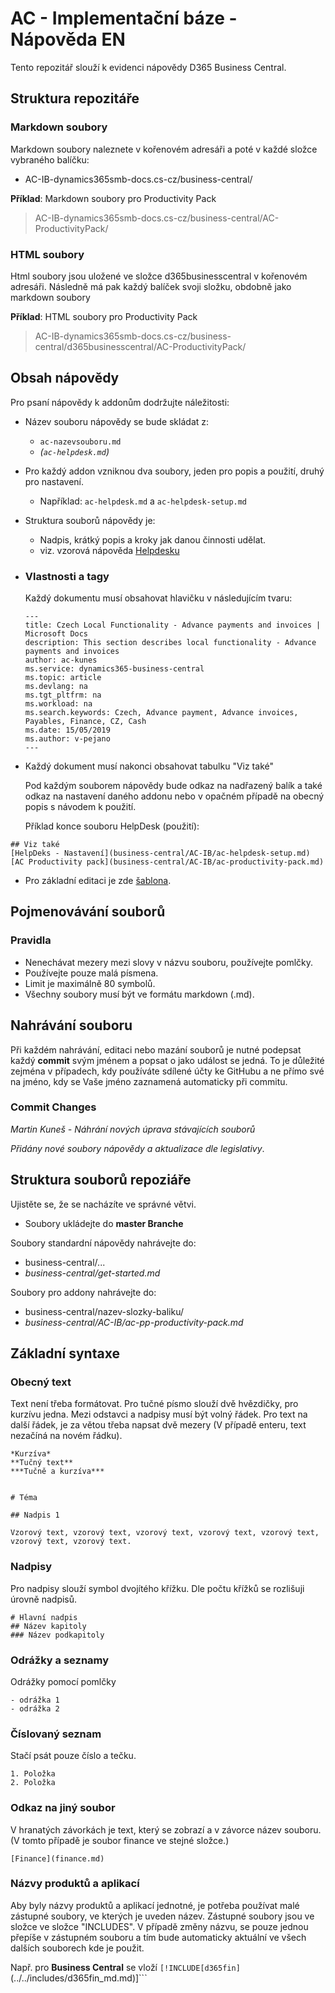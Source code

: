 # AC - Implementační báze - **Nápověda EN**

Tento repozitář slouží k evidenci nápovědy D365 Business Central.

## Struktura repozitáře
### Markdown soubory

Markdown soubory naleznete v kořenovém adresáři a poté v každé složce vybraného balíčku:
 - AC-IB-dynamics365smb-docs.cs-cz/business-central/
 
**Příklad**: Markdown soubory pro Productivity Pack
> AC-IB-dynamics365smb-docs.cs-cz/business-central/AC-ProductivityPack/

### HTML soubory
Html soubory jsou uložené ve složce d365businesscentral v kořenovém adresáři. Následně má pak každý balíček svoji složku, obdobně jako markdown soubory

**Příklad**: HTML soubory pro Productivity Pack
> AC-IB-dynamics365smb-docs.cs-cz/business-central/d365businesscentral/AC-ProductivityPack/

 

## Obsah nápovědy

Pro psaní nápovědy k addonům dodržujte náležitosti:

 - Název souboru nápovědy se bude skládat z:
   - ```ac-nazevsouboru.md```
   - *(```ac-helpdesk.md```)*
 - Pro každý addon vzniknou dva soubory, jeden pro popis a použití, druhý pro nastavení.
   - Například: ```ac-helpdesk.md``` a ```ac-helpdesk-setup.md```
 - Struktura souborů nápovědy je:
   - Nadpis, krátký popis a kroky jak danou činnosti udělat.
   - viz. vzorová nápověda [Helpdesku](business-central/AC-ProductivityPack/ac-helpdesk.md)
 - ### Vlastnosti a tagy
    Každý dokumentu musí obsahovat hlavičku v následujícím tvaru:

    ```
    ---
    title: Czech Local Functionality - Advance payments and invoices | Microsoft Docs
    description: This section describes local functionality - Advance payments and invoices
    author: ac-kunes
    ms.service: dynamics365-business-central
    ms.topic: article
    ms.devlang: na
    ms.tgt_pltfrm: na
    ms.workload: na
    ms.search.keywords: Czech, Advance payment, Advance invoices, Payables, Finance, CZ, Cash
    ms.date: 15/05/2019
    ms.author: v-pejano
    ---
    ```
- Každý dokument musí nakonci obsahovat tabulku "Viz také"

    Pod každým souborem nápovědy bude odkaz na nadřazený balík a také odkaz na nastavení daného addonu nebo v opačném případě na obecný popis s návodem k použití.


    Příklad konce souboru HelpDesk (použití):


```
## Viz také
[HelpDeks - Nastavení](business-central/AC-IB/ac-helpdesk-setup.md)  
[AC Productivity pack](business-central/AC-IB/ac-productivity-pack.md)
```

- Pro základní editaci je zde [šablona](template.md).



## Pojmenovávání souborů

### Pravidla
- Nenechávat mezery mezi slovy v názvu souboru, používejte pomlčky.
- Používejte pouze malá písmena.
- Limit je maximálně 80 symbolů.
- Všechny soubory musí být ve formátu markdown (.md).



## Nahrávání souboru
Při každém nahrávání, editaci nebo mazání souborů je nutné podepsat každý **commit** svým jménem a popsat o jako událost se jedná. To je důležité zejména v případech, kdy používáte sdílené účty ke GitHubu a ne přímo své na jméno, kdy se Vaše jméno zaznamená automaticky při commitu.

  ### Commit Changes

  *Martin Kuneš - Náhrání nových úprava stávajících souborů*

  *Přidány nové soubory nápovědy a aktualizace dle legislativy*.

## Struktura souborů repoziáře

Ujistěte se, že se nacházíte ve správné větvi.
  - Soubory ukládejte do **master Branche**

Soubory standardní nápovědy nahrávejte do:
 - business-central/...
 - *business-central/get-started.md*

Soubory pro addony nahrávejte do:

 - business-central/nazev-slozky-baliku/
 - *business-central/AC-IB/ac-pp-productivity-pack.md*

## Základní syntaxe

### Obecný text

Text není třeba formátovat. Pro tučné písmo slouží dvě hvězdičky, pro kurzívu jedna. Mezi odstavci a nadpisy musí být volný řádek. Pro text na další řádek, je za větou třeba napsat dvě mezery (V případě enteru, text nezačíná na novém řádku).

```
*Kurzíva*
**Tučný text**
***Tučně a kurzíva***


# Téma

## Nadpis 1

Vzorový text, vzorový text, vzorový text, vzorový text, vzorový text, vzorový text, vzorový text.
```

### Nadpisy

Pro nadpisy slouží symbol dvojítého křížku. Dle počtu křížků se rozlišuji úrovně nadpisů. 

```
# Hlavní nadpis
## Název kapitoly
### Název podkapitoly
```


### Odrážky a seznamy

Odrážky pomocí pomlčky

  ```
  - odrážka 1
  - odrážka 2
  ```
### Číslovaný seznam

Stačí psát pouze číslo a tečku.

```
1. Položka
2. Položka
```

### Odkaz na jiný soubor

V hranatých závorkách je text, který se zobrazí a v závorce název souboru. (V tomto případě je soubor finance ve stejné složce.)

```
[Finance](finance.md)
```

### Názvy produktů a aplikací

Aby byly názvy produktů a aplikací jednotné, je potřeba používat malé zástupné soubory, ve kterých je uveden název. Zástupné soubory jsou ve složce  ve složce "INCLUDES". V případě změny názvu, se pouze jednou přepíše v zástupném souboru a tím bude automaticky aktuální ve všech dalších souborech kde je použit. 

Např. pro **Business Central** se vloží ```[!INCLUDE[d365fin]```(../../includes/d365fin_md.md)]```  

